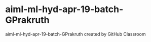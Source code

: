 # aiml-ml-hyd-apr-19-batch-GPrakruth
aiml-ml-hyd-apr-19-batch-GPrakruth created by GitHub Classroom
